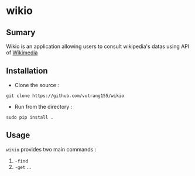# wikio
## Sumary
Wikio is an application allowing users to consult wikipedia's datas using API of [Wikimedia](https://www.wikimedia.org/ "Wikimedia's Homepage")

## Installation
* Clone the source :
```
git clone https://github.com/vutrang155/wikio
```
* Run from the directory :
```
sudo pip install .
```

## Usage
`wikio` provides two main commands :
1. `-find`
2. `-get`
...
